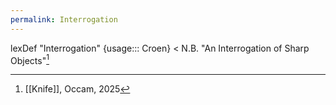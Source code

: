 ```yaml
---
permalink: Interrogation
---
```

lexDef "Interrogation" {usage::: Croen} < N.B. "An Interrogation of Sharp Objects"[^InterrogationCroen]

[^InterrogationCroen]: [[Knife]], Occam, 2025
